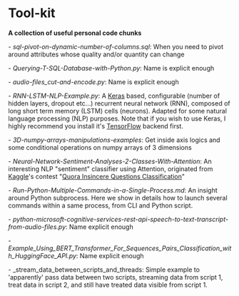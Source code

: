 # Tool-kit

**A collection of useful personal code chunks**

\- _sql-pivot-on-dynamic-number-of-columns.sql_: When you need to pivot around attributes whose quality and/or quantity can change

\- _Querying-T-SQL-Database-with-Python.py_: Name is explicit enough

\- _audio-files_cut-and-encode.py_: Name is explicit enough

\- _RNN-LSTM-NLP-Example.py_: A [Keras](https://keras.io/) based, configurable (number of hidden layers, dropout etc...) recurrent neural network (RNN), composed of long short term memory (LSTM) cells (neurons). Adapted for some natural language processing (NLP) purposes.
Note that if you wish to use Keras, I highly recommend you install it's [TensorFlow](https://www.tensorflow.org/install/) backend first.

\- _3D-numpy-arrays-manipulations-examples_: Get inside axis logics and some conditional operations on numpy arrays of 3 dimensions

\- _Neural-Network-Sentiment-Analyses-2-Classes-With-Attention_: An interesting NLP "sentiment" classifier using Attention, originated from [Kaggle](https://www.kaggle.com/)'s contest "[Quora Insincere Questions Classification](https://www.kaggle.com/c/quora-insincere-questions-classification)"

\- _Run-Python-Multiple-Commands-in-a-Single-Process.md_: An insight around Python subprocess. Here we show in details how to launch several commands within a same process, from CLI and Python script.

\- _python-microsoft-cognitive-services-rest-api-speech-to-text-transcript-from-audio-files.py_: Name explicit enough

\- _Example_Using_BERT_Transformer_For_Sequences_Pairs_Classification_with_HuggingFace_API.py_: Name explicit enough

\- _stream_data_between_scripts_and_threads: Simple example to 'apparently' pass data between two scripts, streaming data from script 1, treat data in script 2, and still have treated data visible from script 1.
